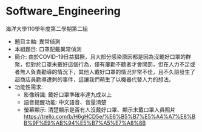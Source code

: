 # Software_Engineering
海洋大學110學年度第二學期第二組
* 題目主軸: 異常偵測
* 本組題目: 口罩配戴異常偵測
* 簡介: 由於COVID-19日益猖獗，且大部分感染原因都是因為沒戴好口罩的群聚，但對於口罩未戴好這個行為，僅有屢勸不聽者才會開罰，但在人力不足或者無人負責勸導的情況下，其他人戴好口罩的情況非常不佳，且不久前發生了超商店員勸導遭刺的事件，這讓我們萌生了以機器代替人力的想法。
* 功能性需求:  
  * 影像辨識: 戴好口罩準確率達九成以上
  * 語音提醒功能: 中文語音、音量清楚
  * 螢幕顯示: 清楚顯示是否有人沒戴好口罩、顯示未戴口罩人員照片
https://trello.com/b/H6gHCD5e/%E6%B5%B7%E5%A4%A7%E8%BB%9F%E9%AB%94%E5%B7%A5%E7%A8%8B
